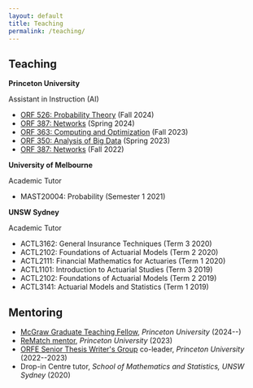 ```yaml
---
layout: default
title: Teaching
permalink: /teaching/
---
```


## Teaching

**Princeton University**

Assistant in Instruction (AI)
- [ORF 526: Probability Theory](https://registrar.princeton.edu/course-offerings/course-details?term=1252&courseid=008014) (Fall 2024)
- [ORF 387: Networks](https://registrar.princeton.edu/course-offerings/course-details?term=1244&courseid=015450) (Spring 2024)
- [ORF 363: Computing and Optimization](https://registrar.princeton.edu/course-offerings/course-details?term=1242&courseid=012833) (Fall 2023)
- [ORF 350: Analysis of Big Data](https://registrar.princeton.edu/course-offerings/course-details?term=1234&courseid=012309) (Spring 2023)
- [ORF 387: Networks](https://registrar.princeton.edu/course-offerings/course-details?term=1232&courseid=015450) (Fall 2022)

**University of Melbourne**

Academic Tutor
- MAST20004: Probability (Semester 1 2021)

**UNSW Sydney**

Academic Tutor
- ACTL3162: General Insurance Techniques (Term 3 2020)
- ACTL2102: Foundations of Actuarial Models (Term 2 2020)
- ACTL2111: Financial Mathematics for Actuaries (Term 1 2020)
- ACTL1101: Introduction to Actuarial Studies (Term 3 2019)
- ACTL2102: Foundations of Actuarial Models (Term 2 2019)
- ACTL3141: Actuarial Models and Statistics (Term 1 2019)

## Mentoring

* [McGraw Graduate Teaching Fellow](https://mcgraw.princeton.edu/about/meet-our-staff/graduate-teaching-fellows), *Princeton University* (2024--)
* [ReMatch mentor](https://undergraduateresearch.princeton.edu/programs/rematch), *Princeton University* (2023)
* [ORFE Senior Thesis Writer's Group](https://orfe.princeton.edu/undergraduate/stwg) co-leader, *Princeton University* (2022--2023)
* Drop-in Centre tutor, *School of Mathematics and Statistics, UNSW Sydney* (2020)